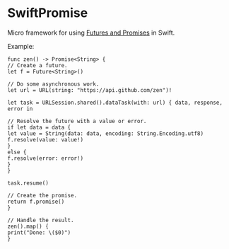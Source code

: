 # SwiftPromise

Micro framework for using [Futures and Promises][1] in Swift.

Example:

```
func zen() -> Promise<String> {
// Create a future.
let f = Future<String>()

// Do some asynchronous work.
let url = URL(string: "https://api.github.com/zen")!

let task = URLSession.shared().dataTask(with: url) { data, response, error in

// Resolve the future with a value or error.
if let data = data {
let value = String(data: data, encoding: String.Encoding.utf8)
f.resolve(value: value!)
}
else {
f.resolve(error: error!)
}
}

task.resume()

// Create the promise.
return f.promise()
}

// Handle the result.
zen().map() {
print("Done: \($0)")
}
```

[1]: https://en.wikipedia.org/wiki/Futures_and_promises

